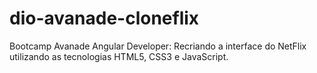 # dio-avanade-cloneflix
Bootcamp Avanade Angular Developer: Recriando a interface do NetFlix utilizando as tecnologias HTML5, CSS3 e JavaScript.

